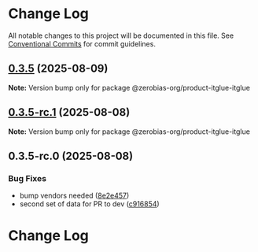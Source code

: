 # Change Log

All notable changes to this project will be documented in this file.
See [Conventional Commits](https://conventionalcommits.org) for commit guidelines.

## [0.3.5](https://github.com/zerobias-org/product/compare/@zerobias-org/product-itglue-itglue@0.3.5-rc.1...@zerobias-org/product-itglue-itglue@0.3.5) (2025-08-09)

**Note:** Version bump only for package @zerobias-org/product-itglue-itglue





## [0.3.5-rc.1](https://github.com/zerobias-org/product/compare/@zerobias-org/product-itglue-itglue@0.3.5-rc.0...@zerobias-org/product-itglue-itglue@0.3.5-rc.1) (2025-08-08)

**Note:** Version bump only for package @zerobias-org/product-itglue-itglue





## 0.3.5-rc.0 (2025-08-08)


### Bug Fixes

* bump vendors needed ([8e2e457](https://github.com/zerobias-org/product/commit/8e2e457e0b5d7141a05e8f2c178bc2854f2b7178))
* second set of data for PR to dev ([c916854](https://github.com/zerobias-org/product/commit/c916854bcf229b1c2042ffdea18472d66a061aaf))





# Change Log

